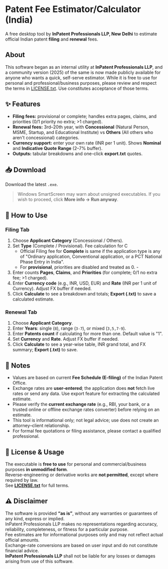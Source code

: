 # Patent Fee Estimator/Calculator (India)

A free desktop tool by **InPatent Professionals LLP, New Delhi** to estimate official Indian patent **filing** and **renewal** fees.


## About

This software began as an internal utility at **InPatent Professionals LLP**, and a community version (2025) of the same is now made publicly available for anyone who wants a quick, self-serve estimator. While it is free to use for personal and professional/business purposes, please review and respect the terms in [LICENSE.txt](LICENSE.txt). Use constitutes acceptance of those terms.


## ✨ Features
- **Filing fees:** provisional or complete; handles extra pages, claims, and priorities (0/1 priority no extra; >1 charged).
- **Renewal fees:** 3rd–20th year, with **Concessional** (Natural Person, MSME, Startup, and Educational Institute) vs **Others** (All others who aren't concessional) categories.
- **Currency support:** enter your own rate (INR per 1 unit). Shows **Nominal** and **Indicative Quote Range** (2–7% buffer).
- **Outputs:** tabular breakdowns and one-click **export.txt** quotes.


## 📥 Download

Download the latest `.exe`.

> Windows SmartScreen may warn about unsigned executables. If you wish to proceed, click **More info → Run anyway**.


## 🧭 How to Use

### Filing Tab
1. Choose **Applicant Category** (Concessional / Others).
2. Set **Type** (Complete / Provisional). Fee calculation for C  
   - Official Filing fee for **Complete** is same if the application type is any of "Ordinary application, Conventional application, or a PCT National Phase Entry in India".
   - For **provisional**, priorities are disabled and treated as 0.   - 
3. Enter counts **Pages**, **Claims**, and **Priorities** (for complete; 0/1 no extra fee; >1 charged).
4. Enter **Currency code** (e.g., INR, USD, EUR) and **Rate** (INR per 1 unit of Currency). Adjust FX buffer if needed. 
5. Click **Calculate** to see a breakdown and totals; **Export (.txt)** to save a calculated estimate.

### Renewal Tab
1. Choose **Applicant Category**.
2. Enter **Years**: single (`8`), range (`3-7`), or mixed (`3,5,7-9`).
3. Enter **Patents count** if calculating for more than one. Default value is "1".
4. Set **Currency** and **Rate**. Adjust FX buffer if needed.
5. Click **Calculate** to see a year-wise table, INR grand total, and FX summary; **Export (.txt)** to save.


## 📌 Notes

- Values are based on current **Fee Schedule (E-filing)** of the Indian Patent Office.  
- Exchange rates are **user-entered**; the application does **not** fetch live rates or send any data. Use export feature for extracting the calculated estimate.  
- Please verify the **current exchange rate** (e.g., RBI, your bank, or a trusted online or offline exchange rates converter) before relying on an estimate.
- This tool is informational only; not legal advice; use does not create an attorney–client relationship. 
- For formal fee quotations or filing assistance, please contact a qualified professional.


## 🔐 License & Usage

The executable is **free to use** for personal and commercial/business purposes **in unmodified form**.  
Reverse-engineering or derivative works are **not permitted**, except where required by law.  
See **[LICENSE.txt](LICENSE.txt)** for full terms.


## ⚠️ Disclaimer

The software is provided **“as is”**, without any warranties or guarantees of any kind, express or implied.  
InPatent Professionals LLP makes no representations regarding accuracy, reliability, completeness, or fitness for a particular purpose.  
Fee estimates are for informational purposes only and may not reflect actual official amounts.  
Exchange-rate conversions are based on user input and do not constitute financial advice.  
**InPatent Professionals LLP** shall not be liable for any losses or damages arising from use of this software.

